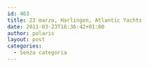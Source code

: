 ```yaml
---
id: 463
title: 23 marzo, Harlingen, Atlantic Yachts
date: 2011-03-23T16:36:42+01:00
author: polaris
layout: post
categories:
  - Senza categoria
---
```

